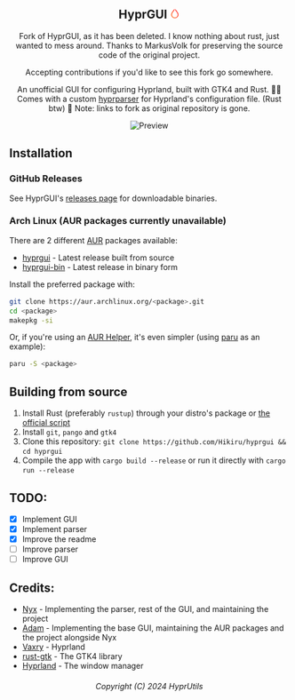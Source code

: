 <div align='center'>

<h2>HyprGUI <img src='https://raw.githubusercontent.com/hyprutils/.github/refs/heads/main/hyprutils_transparent.png'width='18' height='18'></h2>

Fork of HyprGUI, as it has been deleted. I know nothing about rust, just wanted to mess around. Thanks to MarkusVolk for preserving the source code of the original project.

Accepting contributions if you'd like to see this fork go somewhere.

An unofficial GUI for configuring Hyprland, built with GTK4 and Rust. 🚀🦀<br>
Comes with a custom [hyprparser](https://github.com/Th3Whit3Wolf/hyprparser) for Hyprland's configuration file. (Rust btw) 🦀
Note: links to fork as original repository is gone.

![Preview](.github/preview.png)

</div>

## Installation

### GitHub Releases
See HyprGUI's [releases page](https://github.com/Hikiru/hyprgui/releases) for downloadable binaries.

### Arch Linux (AUR packages currently unavailable)
There are 2 different [AUR](https://aur.archlinux.org) packages available:

- [hyprgui](https://aur.archlinux.org/packages/hyprgui) - Latest release built from source
- [hyprgui-bin](https://aur.archlinux.org/packages/hyprgui-bin) - Latest release in binary form

Install the preferred package with:
```bash
git clone https://aur.archlinux.org/<package>.git
cd <package>
makepkg -si
```

Or, if you're using an [AUR Helper](https://wiki.archlinux.org/title/AUR_helpers), it's even simpler (using [paru](https://github.com/Morganamilo/paru) as an example):
```bash
paru -S <package>
```

## Building from source
1. Install Rust (preferably `rustup`) through your distro's package or [the official script](https://www.rust-lang.org/tools/install)
2. Install `git`, `pango` and `gtk4`
3. Clone this repository:
`git clone https://github.com/Hikiru/hyprgui && cd hyprgui`
4. Compile the app with `cargo build --release` or run it directly with `cargo run --release`

## TODO:
- [x] Implement GUI
- [x] Implement parser
- [x] Improve the readme
- [ ] Improve parser
- [ ] Improve GUI

## Credits:
- [Nyx](https://github.com/nnyyxxxx) - Implementing the parser, rest of the GUI, and maintaining the project
- [Adam](https://github.com/adamperkowski) - Implementing the base GUI, maintaining the AUR packages and the project alongside Nyx
- [Vaxry](https://github.com/vaxerski) - Hyprland
- [rust-gtk](https://github.com/gtk-rs/gtk4-rs) - The GTK4 library
- [Hyprland](https://github.com/hyprwm/Hyprland) - The window manager

<h6 align='center'>Copyright (C) 2024 HyprUtils<h6>
